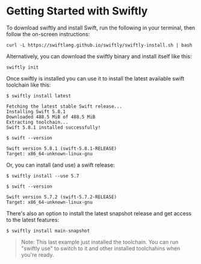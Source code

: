# Getting Started with Swiftly

To download swiftly and install Swift, run the following in your terminal, then follow the on-screen instructions:

```
curl -L https://swiftlang.github.io/swiftly/swiftly-install.sh | bash
```

Alternatively, you can download the swiftly binary and install itself like this:

```
swiftly init
```

Once swiftly is installed you can use it to install the latest available swift toolchain like this:

```
$ swiftly install latest

Fetching the latest stable Swift release...
Installing Swift 5.8.1
Downloaded 488.5 MiB of 488.5 MiB
Extracting toolchain...
Swift 5.8.1 installed successfully!

$ swift --version

Swift version 5.8.1 (swift-5.8.1-RELEASE)
Target: x86_64-unknown-linux-gnu
```

Or, you can install (and use) a swift release:

```
$ swiftly install --use 5.7

$ swift --version

Swift version 5.7.2 (swift-5.7.2-RELEASE)
Target: x86_64-unknown-linux-gnu
```

There's also an option to install the latest snapshot release and get access to the latest features:

```
$ swiftly install main-snapshot
```

> Note: This last example just installed the toolchain. You can run "swiftly use" to switch to it and other installed toolchahins when you're ready.
